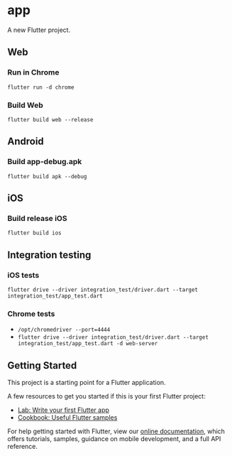 # app

A new Flutter project.

## Web
### Run in Chrome
`flutter run -d chrome`
### Build Web
`flutter build web --release`

## Android
### Build app-debug.apk
`flutter build apk --debug`

## iOS
### Build release iOS 
`flutter build ios`

## Integration testing
### iOS tests
`flutter drive --driver integration_test/driver.dart --target integration_test/app_test.dart`
### Chrome tests
* `/opt/chromedriver --port=4444`
* `flutter drive --driver integration_test/driver.dart --target integration_test/app_test.dart -d web-server`

## Getting Started

This project is a starting point for a Flutter application.

A few resources to get you started if this is your first Flutter project:

- [Lab: Write your first Flutter app](https://flutter.dev/docs/get-started/codelab)
- [Cookbook: Useful Flutter samples](https://flutter.dev/docs/cookbook)

For help getting started with Flutter, view our
[online documentation](https://flutter.dev/docs), which offers tutorials,
samples, guidance on mobile development, and a full API reference.
